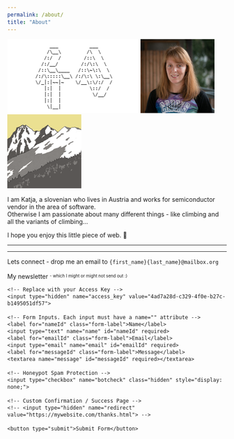 ```yaml
---
permalink: /about/
title: "About"
---
```


![KP](/images/2025/kp.gif "KP") ![Katja](/assets/images/Katja.jpg "Katja") ![outdoors](/assets/images/k_out.png "outdoors")


I am Katja, a slovenian who lives in Austria and works for semiconductor vendor in the area of software.  
Otherwise I am passionate about many different things - like climbing and all the variants of climbing...

I hope you enjoy this little piece of web. :sunflower:

---
---


Lets connect - drop me an email to `{first_name}{last_name}@mailbox.org`

My newsletter  <sup><sub> - which I might or might not send out :) </sub></sup>

<form action="https://api.web3forms.com/submit" method="POST">

    <!-- Replace with your Access Key -->
    <input type="hidden" name="access_key" value="4ad7a28d-c329-4f0e-b27c-b1495051df57">

    <!-- Form Inputs. Each input must have a name="" attribute -->
    <label for="nameId" class="form-label">Name</label> 
    <input type="text" name="name" id="nameId" required>
    <label for="emailId" class="form-label">Email</label> 
    <input type="email" name="email" id="emailId" required>
    <label for="messageId" class="form-label">Message</label> 
    <textarea name="message" id="messageId" required></textarea>

    <!-- Honeypot Spam Protection -->
    <input type="checkbox" name="botcheck" class="hidden" style="display: none;">

    <!-- Custom Confirmation / Success Page -->
    <!-- <input type="hidden" name="redirect" value="https://mywebsite.com/thanks.html"> -->

    <button type="submit">Submit Form</button>

</form>
